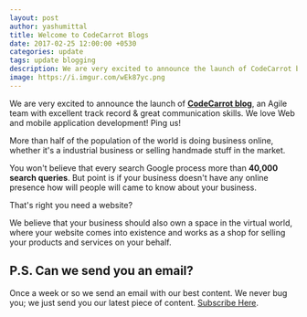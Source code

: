 ```yaml
---
layout: post
author: yashumittal
title: Welcome to CodeCarrot Blogs
date: 2017-02-25 12:00:00 +0530
categories: update
tags: update blogging
description: We are very excited to announce the launch of CodeCarrot blog, an Agile team with excellent track record & great communication skills. We love Web and mobile application development.
image: https://i.imgur.com/wEk87yc.png
---
```


We are very excited to announce the launch of **[CodeCarrot blog](/)**, an Agile team with excellent track record & great communication skills. We love Web and mobile application development! Ping us!

More than half of the population of the world is doing business online, whether it's a industrial business or selling handmade stuff in the market.

You won't believe that every search Google process more than **40,000 search queries**. But point is if your business doesn't have any online presence how will people will came to know about your business.

That's right you need a website?

We believe that your business should also own a space in the virtual world, where your website comes into existence and works as a shop for selling your products and services on your behalf.

## P.S. Can we send you an email?

Once a week or so we send an email with our best content. We never bug you; we just send you our latest piece of content. [Subscribe Here](#subscribe).

